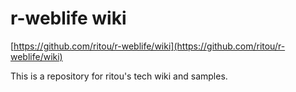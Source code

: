 r-weblife wiki
=========
[https://github.com/ritou/r-weblife/wiki](https://github.com/ritou/r-weblife/wiki)

This is a repository for ritou&#39;s tech wiki and samples.